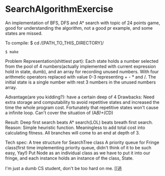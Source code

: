 # SearchAlgorithmExercise
An implementation of BFS, DFS and A* search with topic of 24 points game, good for understanding the algorithm, not a good pr example, and some states are missed.

To compile:
    $ cd /[PATH_TO_THIS_DIRECTORY]/ 
    
    $ make

Problem Representation(shittiest part):
  Each state holds a number selected from the pool of 4 numbers(actually implemented with current expression hold in state, dumb), and an array for recording unused numbers.
  With four arithmetic operators replaced with value 0-3 representing + - * and /.
  The initial state is a single number with rest 3 numbers in the unused numbers array.
  
  Advantage(are you kidding?): have a certain deep of 4
  Drawbacks: 
    Need extra storage and computability to avoid repetitive states and increased the time the whole program cost. Fortunately that repetitive states won't cause a infinite loop.
    Can't cover the situation of (A*B)+(C*D)
    
Result:
  Deep first search beats A* search(LOL) beats breath first search.
  Reason:
    Simple heuristic function.
    Meaningless to add total cost into calculating fitness.
    All branches will come to an end at depth of 3.
    
Tech spec:
  A tree structure for SearchTree class
  A priority queue for Fringe class(first time implementing priority queue, didn't think of it to be such easy, Yay!)
  Put Node as an individual class as we have to put it into our fringe, and each instance holds an instance of the class, State.
  
I'm just a dumb CS student, don't be too hard on me.
[[逃
